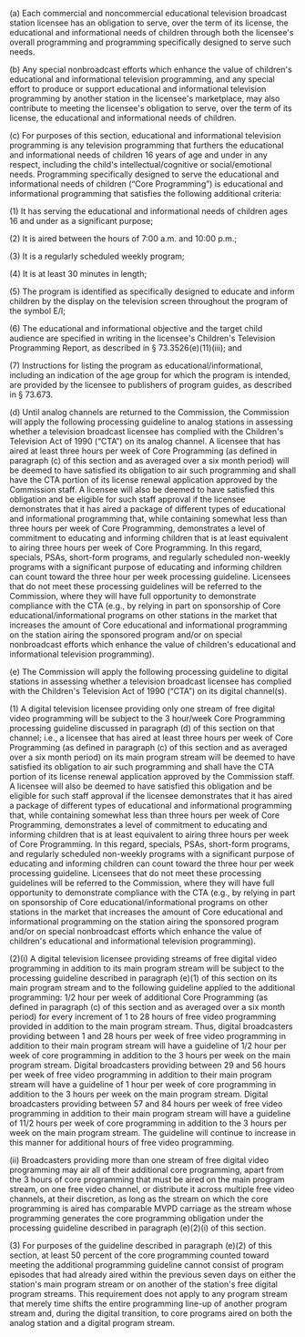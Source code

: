(a) Each commercial and noncommercial educational television broadcast station licensee has an obligation to serve, over the term of its license, the educational and informational needs of children through both the licensee's overall programming and programming specifically designed to serve such needs.

(b) Any special nonbroadcast efforts which enhance the value of children's educational and informational television programming, and any special effort to produce or support educational and informational television programming by another station in the licensee's marketplace, may also contribute to meeting the licensee's obligation to serve, over the term of its license, the educational and informational needs of children.

(c) For purposes of this section, educational and informational television programming is any television programming that furthers the educational and informational needs of children 16 years of age and under in any respect, including the child's intellectual/cognitive or social/emotional needs. Programming specifically designed to serve the educational and informational needs of children (“Core Programming”) is educational and informational programming that satisfies the following additional criteria:

(1) It has serving the educational and informational needs of children ages 16 and under as a significant purpose;

(2) It is aired between the hours of 7:00 a.m. and 10:00 p.m.;

(3) It is a regularly scheduled weekly program;

(4) It is at least 30 minutes in length;

(5) The program is identified as specifically designed to educate and inform children by the display on the television screen throughout the program of the symbol E/I;

(6) The educational and informational objective and the target child audience are specified in writing in the licensee's Children's Television Programming Report, as described in § 73.3526(e)(11)(iii); and

(7) Instructions for listing the program as educational/informational, including an indication of the age group for which the program is intended, are provided by the licensee to publishers of program guides, as described in § 73.673.

(d) Until analog channels are returned to the Commission, the Commission will apply the following processing guideline to analog stations in assessing whether a television broadcast licensee has complied with the Children's Television Act of 1990 (“CTA”) on its analog channel. A licensee that has aired at least three hours per week of Core Programming (as defined in paragraph (c) of this section and as averaged over a six month period) will be deemed to have satisfied its obligation to air such programming and shall have the CTA portion of its license renewal application approved by the Commission staff. A licensee will also be deemed to have satisfied this obligation and be eligible for such staff approval if the licensee demonstrates that it has aired a package of different types of educational and informational programming that, while containing somewhat less than three hours per week of Core Programming, demonstrates a level of commitment to educating and informing children that is at least equivalent to airing three hours per week of Core Programming. In this regard, specials, PSAs, short-form programs, and regularly scheduled non-weekly programs with a significant purpose of educating and informing children can count toward the three hour per week processing guideline. Licensees that do not meet these processing guidelines will be referred to the Commission, where they will have full opportunity to demonstrate compliance with the CTA (e.g., by relying in part on sponsorship of Core educational/informational programs on other stations in the market that increases the amount of Core educational and informational programming on the station airing the sponsored program and/or on special nonbroadcast efforts which enhance the value of children's educational and informational television programming).

(e) The Commission will apply the following processing guideline to digital stations in assessing whether a television broadcast licensee has complied with the Children's Television Act of 1990 (“CTA”) on its digital channel(s).

(1) A digital television licensee providing only one stream of free digital video programming will be subject to the 3 hour/week Core Programming processing guideline discussed in paragraph (d) of this section on that channel; i.e., a licensee that has aired at least three hours per week of Core Programming (as defined in paragraph (c) of this section and as averaged over a six month period) on its main program stream will be deemed to have satisfied its obligation to air such programming and shall have the CTA portion of its license renewal application approved by the Commission staff. A licensee will also be deemed to have satisfied this obligation and be eligible for such staff approval if the licensee demonstrates that it has aired a package of different types of educational and informational programming that, while containing somewhat less than three hours per week of Core Programming, demonstrates a level of commitment to educating and informing children that is at least equivalent to airing three hours per week of Core Programming. In this regard, specials, PSAs, short-form programs, and regularly scheduled non-weekly programs with a significant purpose of educating and informing children can count toward the three hour per week processing guideline. Licensees that do not meet these processing guidelines will be referred to the Commission, where they will have full opportunity to demonstrate compliance with the CTA (e.g., by relying in part on sponsorship of Core educational/informational programs on other stations in the market that increases the amount of Core educational and informational programming on the station airing the sponsored program and/or on special nonbroadcast efforts which enhance the value of children's educational and informational television programming).

(2)(i) A digital television licensee providing streams of free digital video programming in addition to its main program stream will be subject to the processing guideline described in paragraph (e)(1) of this section on its main program stream and to the following guideline applied to the additional programming: 1/2 hour per week of additional Core Programming (as defined in paragraph (c) of this section and as averaged over a six month period) for every increment of 1 to 28 hours of free video programming provided in addition to the main program stream. Thus, digital broadcasters providing between 1 and 28 hours per week of free video programming in addition to their main program stream will have a guideline of 1/2 hour per week of core programming in addition to the 3 hours per week on the main program stream. Digital broadcasters providing between 29 and 56 hours per week of free video programming in addition to their main program stream will have a guideline of 1 hour per week of core programming in addition to the 3 hours per week on the main program stream. Digital broadcasters providing between 57 and 84 hours per week of free video programming in addition to their main program stream will have a guideline of 11/2 hours per week of core programming in addition to the 3 hours per week on the main program stream. The guideline will continue to increase in this manner for additional hours of free video programming.

(ii) Broadcasters providing more than one stream of free digital video programming may air all of their additional core programming, apart from the 3 hours of core programming that must be aired on the main program stream, on one free video channel, or distribute it across multiple free video channels, at their discretion, as long as the stream on which the core programming is aired has comparable MVPD carriage as the stream whose programming generates the core programming obligation under the processing guideline described in paragraph (e)(2)(i) of this section.

(3) For purposes of the guideline described in paragraph (e)(2) of this section, at least 50 percent of the core programming counted toward meeting the additional programming guideline cannot consist of program episodes that had already aired within the previous seven days on either the station's main program stream or on another of the station's free digital program streams. This requirement does not apply to any program stream that merely time shifts the entire programming line-up of another program stream and, during the digital transition, to core programs aired on both the analog station and a digital program stream.
              

